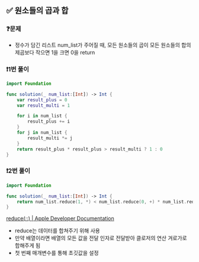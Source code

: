 ## ✅ 원소들의 곱과 합

### ❓문제
- 정수가 담긴 리스트 num_list가 주어질 때, 모든 원소들의 곱이 모든 원소들의 합의 제곱보다 작으면 1을 크면 0을 return

### ❗️1번 풀이
```swift
import Foundation

func solution(_ num_list:[Int]) -> Int {
    var result_plus = 0
    var result_multi = 1

    for i in num_list {
        result_plus += i
    }
    for j in num_list {
        result_multi *= j
    }
    return result_plus * result_plus > result_multi ? 1 : 0
}
```

### ❗️2번 풀이
```swift
import Foundation

func solution(_ num_list:[Int]) -> Int {
    return num_list.reduce(1, *) < num_list.reduce(0, +) * num_list.reduce(0, +) ? 1 : 0
}
```
[reduce(_:_:) | Apple Developer Documentation](https://developer.apple.com/documentation/swift/array/reduce(_:_:))
- reduce는 데이터를 합쳐주기 위해 사용
- 만약 배열이라면 배열의 모든 값을 전달 인자로 전달받아 클로저의 연산 겨로가로 합해주게 됨
- 첫 번째 매개변수를 통해 초깃값을 설정
